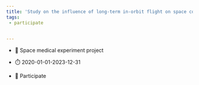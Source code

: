 ```yaml
---
title: 'Study on the influence of long-term in-orbit flight on space cognition ability of astronauts'
tags:
 - participate

  
---
```

- :notebook: Space medical experiment project

- :stopwatch: 2020-01-01-2023-12-31

- :boy: Participate